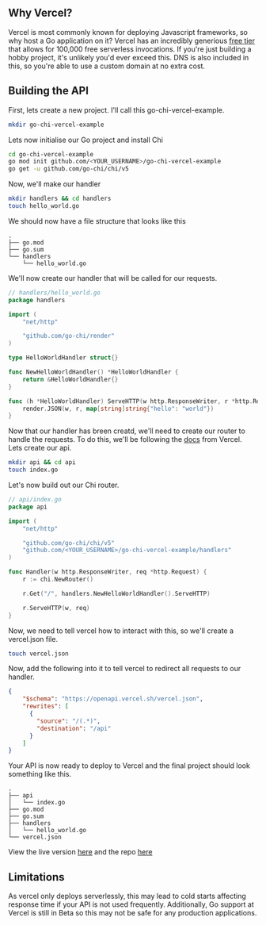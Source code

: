 ## Why Vercel?
Vercel is most commonly known for deploying Javascript frameworks, so why host a Go application on it?
Vercel has an incredibly generious [free tier](https://vercel.com/docs/accounts/plans/hobby#general-features) that allows for 100,000 free serverless invocations.
If you're just building a hobby project, it's unlikely you'd ever exceed this. DNS is also included in this, so you're able to use a custom domain at no extra cost.

## Building the API
First, lets create a new project. I'll call this go-chi-vercel-example.
```bash
mkdir go-chi-vercel-example
```
Lets now initialise our Go project and install Chi
```bash
cd go-chi-vercel-example
go mod init github.com/<YOUR_USERNAME>/go-chi-vercel-example
go get -u github.com/go-chi/chi/v5
```
Now, we'll make our handler
```bash
mkdir handlers && cd handlers
touch hello_world.go
```
We should now have a file structure that looks like this
```
.
├── go.mod
├── go.sum
└── handlers
    └── hello_world.go
```
We'll now create our handler that will be called for our requests.
```go
// handlers/hello_world.go
package handlers

import (
	"net/http"

	"github.com/go-chi/render"
)

type HelloWorldHandler struct{}

func NewHelloWorldHandler() *HelloWorldHandler {
	return &HelloWorldHandler{}
}

func (h *HelloWorldHandler) ServeHTTP(w http.ResponseWriter, r *http.Request) {
	render.JSON(w, r, map[string]string{"hello": "world"})
}
```
Now that our handler has breen creatd, we'll need to create our router to handle the requests.
To do this, we'll be following the [docs](https://vercel.com/docs/functions/runtimes/go) from Vercel. <br>
Lets create our api.
```bash
mkdir api && cd api
touch index.go
```
Let's now build out our Chi router.
```go
// api/index.go
package api

import (
	"net/http"

	"github.com/go-chi/chi/v5"
	"github.com/<YOUR_USERNAME>/go-chi-vercel-example/handlers"
)

func Handler(w http.ResponseWriter, req *http.Request) {
	r := chi.NewRouter()

	r.Get("/", handlers.NewHelloWorldHandler().ServeHTTP)

	r.ServeHTTP(w, req)
}
```
Now, we need to tell vercel how to interact with this, so we'll create a vercel.json file.
```bash
touch vercel.json
```
Now, add the following into it to tell vercel to redirect all requests to our handler.
```json
{
    "$schema": "https://openapi.vercel.sh/vercel.json",
    "rewrites": [
      {
        "source": "/(.*)",
        "destination": "/api"
      }
    ]
}
```
Your API is now ready to deploy to Vercel and the final project should look something like this.
```
.
├── api
│   └── index.go
├── go.mod
├── go.sum
├── handlers
│   └── hello_world.go
└── vercel.json
```
View the live version [here](https://go-chi-vercel-example.tobyrushton.com/)
and the repo [here](https://github.com/tobyrushton/go-chi-vercel-example)

## Limitations
As vercel only deploys serverlessly, this may lead to cold starts affecting response time if your API is not used frequently.
Additionally, Go support at Vercel is still in Beta so this may not be safe for any production applications.
